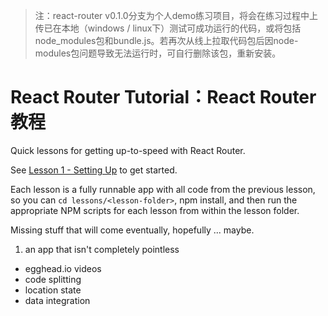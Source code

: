 > 注：react-router v0.1.0分支为个人demo练习项目，将会在练习过程中上传已在本地（windows / linux下）测试可成功运行的代码，或将包括node_modules包和bundle.js。若再次从线上拉取代码包后因node-modules包问题导致无法运行时，可自行删除该包，重新安装。

React Router Tutorial：React Router教程
=====================

Quick lessons for getting up-to-speed with React Router.

See [Lesson 1 - Setting Up](/lessons/01-setting-up/) to get started.

Each lesson is a fully runnable app with all code from the previous lesson, so you can `cd lessons/<lesson-folder>`, npm install,
and then run the appropriate NPM scripts for each lesson from within the lesson folder.

Missing stuff that will come eventually, hopefully ... maybe.

1. an app that isn't completely pointless
- egghead.io videos
- code splitting
- location state
- data integration
